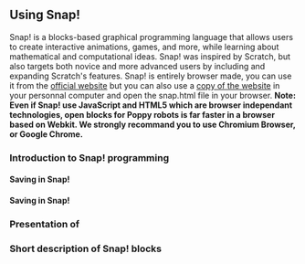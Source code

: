 ## Using Snap!
Snap! is a blocks-based graphical programming language that allows users to create interactive animations, games, and more, while learning about mathematical and computational ideas. 
Snap! was inspired by Scratch, but also targets both novice and more advanced users by including and expanding Scratch's features.
Snap! is entirely browser made, you can use it from the [official website](http://snap.berkeley.edu/snapsource/snap.html) but you can also use a [copy of the website](https://github.com/jmoenig/Snap--Build-Your-Own-Blocks/archive/v4.0.2.zip) in your personnal computer and open the snap.html file in your browser.
**Note: Even if Snap! use JavaScript and HTML5 which are browser independant technologies, open blocks for Poppy robots is far faster in a browser based on Webkit. We strongly recommand you to use Chromium Browser, or Google Chrome.** 

### Introduction to Snap! programming 
#### Saving in Snap!
#### Saving in Snap!
### Presentation of 
### Short description of Snap! blocks

